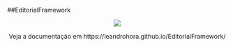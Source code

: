 
##EditorialFramework

<p align="center">
<img src="https://cdn.rawgit.com/leandrohora/EditorialFramework/gh-pages/capa.png">
</p>
<p align="center">
  Veja a documentação em https://leandrohora.github.io/EditorialFramework/
</p>
